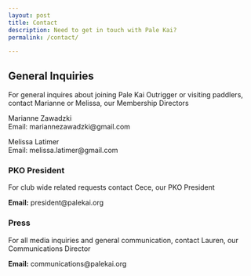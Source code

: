 ```yaml
---
layout: post
title: Contact
description: Need to get in touch with Pale Kai?
permalink: /contact/

---
```


<div class="row">
	<div class="12u 12u$(medium)">
		<h2>General Inquiries</h2>
		<p>For general inquires about joining Pale Kai Outrigger or visiting paddlers, contact Marianne or Melissa, our Membership Directors</p>
		<p>Marianne Zawadzki<br/>
Email: mariannezawadzki@gmail.com</p>

<p>Melissa Latimer<br/>Email: melissa.latimer@gmail.com </p>
	</div>
</div>
<div class="row">
	<div class="6u 12u$(medium)">
		<h3>PKO President</h3>
		<p>For club wide related requests contact Cece, our PKO President</p>
		<p><strong>Email:</strong> president@palekai.org</p>
	</div>
	<div class="6u$ 12u$(medium)">
		<h3>Press</h3>
		<p>For all media inquiries and general communication, contact Lauren, our Communications Director</p>
		<p><strong>Email:</strong> communications@palekai.org</p>
	</div>
</div>

